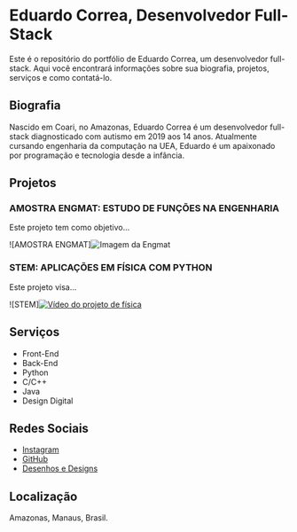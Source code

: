# Eduardo Correa, Desenvolvedor Full-Stack

Este é o repositório do portfólio de Eduardo Correa, um desenvolvedor full-stack. Aqui você encontrará informações sobre sua biografia, projetos, serviços e como contatá-lo.

## Biografia

Nascido em Coari, no Amazonas, Eduardo Correa é um desenvolvedor full-stack diagnosticado com autismo em 2019 aos 14 anos. Atualmente cursando engenharia da computação na UEA, Eduardo é um apaixonado por programação e tecnologia desde a infância.

## Projetos

### AMOSTRA ENGMAT: ESTUDO DE FUNÇÕES NA ENGENHARIA

Este projeto tem como objetivo...

![AMOSTRA ENGMAT]![Imagem da Engmat](https://scontent-gru2-2.cdninstagram.com/v/t51.2885-15/e35/268652454_119527130616982_3899687542963068585_n.jpg?_nc_ht=scontent-gru2-2.cdninstagram.com&_nc_cat=106&_nc_ohc=8bbDZnJ5E44AX82KqBK&edm=AP_V10EBAAAA&ccb=7-4&oh=1c6c64d51f2a90724a8ec40240e78819&oe=628CE71D&_nc_sid=4f375e)

### STEM: APLICAÇÕES EM FÍSICA COM PYTHON

Este projeto visa...

![STEM][![Vídeo do projeto de física](https://scontent-gru2-2.cdninstagram.com/v/t51.2885-15/e35/s1080x1080/269041156_673469353874071_3034747129620616603_n.jpg?_nc_ht=scontent-gru2-2.cdninstagram.com&_nc_cat=102&_nc_ohc=-WNoCfZDQ6wAX9Tb-N6&edm=AP_V10EBAAAA&ccb=7-4&oh=0c265e6a66f2e146a1d3a331d33007b0&oe=6298A9D4&_nc_sid=4f375e)](https://www.instagram.com/p/C77XKc3JVka/)


## Serviços

- Front-End
- Back-End
- Python
- C/C++
- Java
- Design Digital

## Redes Sociais

- [Instagram](https://instagram.com/edwardcodebr)
- [GitHub](https://github.com/edwardcodebr)
- [Desenhos e Designs](https://x.com/carlcomp23)

## Localização

Amazonas, Manaus, Brasil.

